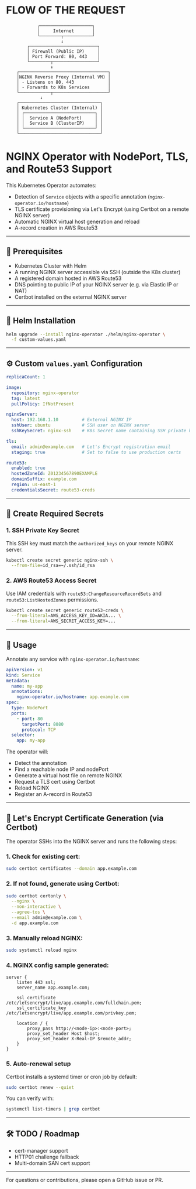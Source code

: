 # FLOW OF THE REQUEST
                ┌────────────────────┐
                │     Internet       │
                └────────┬───────────┘
                         ↓
            ┌──────────────────────────┐
            │ Firewall (Public IP)     │
            │ Port Forward: 80, 443    │
            └────────┬─────────────────┘
                     ↓
        ┌──────────────────────────────────┐
        │NGINX Reverse Proxy (Internal VM) │
        │ - Listens on 80, 443             │
        │ - Forwards to K8s Services       │
        └────────────┬─────────────────────┘
                 ↓
        ┌───────────────────────────────┐
        │ Kubernetes Cluster (Internal) │
        │ ┌───────────────────────────┐ │
        │ │  Service A (NodePort)     │ │
        │ │  Service B (ClusterIP)    │ │
        │ └───────────────────────────┘ │
        └───────────────────────────────┘

# NGINX Operator with NodePort, TLS, and Route53 Support

This Kubernetes Operator automates:
- Detection of `Service` objects with a specific annotation (`nginx-operator.io/hostname`)
- TLS certificate provisioning via Let's Encrypt (using Certbot on a remote NGINX server)
- Automatic NGINX virtual host generation and reload
- A-record creation in AWS Route53

---

## 🧰 Prerequisites

- Kubernetes Cluster with Helm
- A running NGINX server accessible via SSH (outside the K8s cluster)
- A registered domain hosted in AWS Route53
- DNS pointing to public IP of your NGINX server (e.g. via Elastic IP or NAT)
- Certbot installed on the external NGINX server

---

## 📁 Helm Installation

```bash
helm upgrade --install nginx-operator ./helm/nginx-operator \
  -f custom-values.yaml
```

---

## ⚙️ Custom `values.yaml` Configuration

```yaml
replicaCount: 1

image:
  repository: nginx-operator
  tag: latest
  pullPolicy: IfNotPresent

nginxServer:
  host: 192.168.1.10         # External NGINX IP
  sshUser: ubuntu            # SSH user on NGINX server
  sshKeySecret: nginx-ssh    # K8s Secret name containing SSH private key

tls:
  email: admin@example.com   # Let's Encrypt registration email
  staging: true              # Set to false to use production certs

route53:
  enabled: true
  hostedZoneId: Z01234567890EXAMPLE
  domainSuffix: example.com
  region: us-east-1
  credentialsSecret: route53-creds
```

---

## 🔐 Create Required Secrets

### 1. SSH Private Key Secret
This SSH key must match the `authorized_keys` on your remote NGINX server.
```bash
kubectl create secret generic nginx-ssh \
  --from-file=id_rsa=~/.ssh/id_rsa
```

### 2. AWS Route53 Access Secret
Use IAM credentials with `route53:ChangeResourceRecordSets` and `route53:ListHostedZones` permissions.
```bash
kubectl create secret generic route53-creds \
  --from-literal=AWS_ACCESS_KEY_ID=AKIA... \
  --from-literal=AWS_SECRET_ACCESS_KEY=...
```

---

## 🚀 Usage

Annotate any service with `nginx-operator.io/hostname`:
```yaml
apiVersion: v1
kind: Service
metadata:
  name: my-app
  annotations:
    nginx-operator.io/hostname: app.example.com
spec:
  type: NodePort
  ports:
    - port: 80
      targetPort: 8080
      protocol: TCP
  selector:
    app: my-app
```

The operator will:
- Detect the annotation
- Find a reachable node IP and nodePort
- Generate a virtual host file on remote NGINX
- Request a TLS cert using Certbot
- Reload NGINX
- Register an A-record in Route53

---

## 🔐 Let's Encrypt Certificate Generation (via Certbot)

The operator SSHs into the NGINX server and runs the following steps:

### 1. Check for existing cert:
```bash
sudo certbot certificates --domain app.example.com
```

### 2. If not found, generate using Certbot:
```bash
sudo certbot certonly \
  --nginx \
  --non-interactive \
  --agree-tos \
  --email admin@example.com \
  -d app.example.com
```

### 3. Manually reload NGINX:
```bash
sudo systemctl reload nginx
```

### 4. NGINX config sample generated:
```nginx
server {
    listen 443 ssl;
    server_name app.example.com;

    ssl_certificate /etc/letsencrypt/live/app.example.com/fullchain.pem;
    ssl_certificate_key /etc/letsencrypt/live/app.example.com/privkey.pem;

    location / {
        proxy_pass http://<node-ip>:<node-port>;
        proxy_set_header Host $host;
        proxy_set_header X-Real-IP $remote_addr;
    }
}
```

### 5. Auto-renewal setup
Certbot installs a systemd timer or cron job by default:
```bash
sudo certbot renew --quiet
```

You can verify with:
```bash
systemctl list-timers | grep certbot
```

---

## 🛠 TODO / Roadmap
- cert-manager support
- HTTP01 challenge fallback
- Multi-domain SAN cert support

---

For questions or contributions, please open a GitHub issue or PR.
